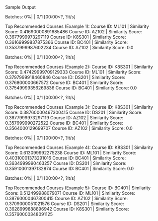 Sample Output

Batches:   0%|          | 0/1 [00:00<?, ?it/s]

Top Recommended Courses (Example 1):
Course ID: ML101 | Similarity Score: 0.41690000891685486
Course ID: AZ102 | Similarity Score: 0.3677999973297119
Course ID: K8S301 | Similarity Score: 0.36169999837875366
Course ID: BC401 | Similarity Score: 0.3537999987602234
Course ID: AZ102 | Similarity Score: 0.0

Batches:   0%|          | 0/1 [00:00<?, ?it/s]

Top Recommended Courses (Example 2):
Course ID: K8S301 | Similarity Score: 0.47429999709129333
Course ID: ML101 | Similarity Score: 0.3797999918460846
Course ID: DS201 | Similarity Score: 0.376800000667572
Course ID: BC401 | Similarity Score: 0.37549999356269836
Course ID: BC401 | Similarity Score: 0.0

Batches:   0%|          | 0/1 [00:00<?, ?it/s]

Top Recommended Courses (Example 3):
Course ID: K8S301 | Similarity Score: 0.38760000467300415
Course ID: DS201 | Similarity Score: 0.3677999973297119
Course ID: AZ102 | Similarity Score: 0.357699990272522
Course ID: BC401 | Similarity Score: 0.3564000129699707
Course ID: AZ102 | Similarity Score: 0.0

Batches:   0%|          | 0/1 [00:00<?, ?it/s]

Top Recommended Courses (Example 4):
Course ID: K8S301 | Similarity Score: 0.613099992275238
Course ID: ML101 | Similarity Score: 0.40310001373291016
Course ID: BC401 | Similarity Score: 0.3634999990463257
Course ID: DS201 | Similarity Score: 0.35910001397132874
Course ID: BC401 | Similarity Score: 0.0

Batches:   0%|          | 0/1 [00:00<?, ?it/s]

Top Recommended Courses (Example 5):
Course ID: BC401 | Similarity Score: 0.512499988079071
Course ID: ML101 | Similarity Score: 0.38760000467300415
Course ID: AZ102 | Similarity Score: 0.3709000051021576
Course ID: DS201 | Similarity Score: 0.3628999888896942
Course ID: K8S301 | Similarity Score: 0.35760000348091125
